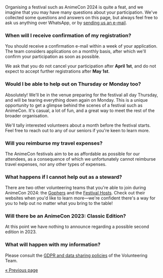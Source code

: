 Organising a festival such as AnimeCon 2024 is quite a feat, and we imagine that you may have many
questions about your participation. We've collected some questions and answers on this page, but
always feel free to ask us anything over WhatsApp, or by [sending us an e-mail](mailto:security@animecon.nl).

### When will I receive confirmation of my registration?
You should receive a confirmation e-mail within a week of your application. The team considers
applications on a monthly basis, after which we'll confirm your participation as soon as possible.

We ask that you do not cancel your participation after **April 1st**, and do not expect to accept
further registrations after **May 1st**.

### Would I be able to help out on Thursday or Monday too?
Absolutely! We'll be in the venue preparing for the festival all day Thursday, and will be tearing
everything down again on Monday. This is a unique opportunity to get a glimpse behind the scenes of
a festival such as AnimeCon. It's casual, a lot of fun, and a great way to meet the rest of the
broader organisation.

We'll tally interested volunteers about a month before the festival starts. Feel free to reach out
to any of our seniors if you're keen to learn more.

### Will you reimburse my travel expenses?
The AnimeCon festivals aim to be as affordable as possible for our attendees, as a consequence of
which we unfortunately cannot reimburse travel expenses, nor any other types of expenses.

### What happens if I cannot help out as a steward?
There are two other volunteering teams that you're able to join during AnimeCon 2024: the
[Gophers](https://gophers.team/registration/2024-regular) and the
[Festival Hosts](https://hosts.team/registration/2024-regular). Check out their websites when you'd
like to learn more—we're confident there's a way for you to help out no matter what you bring to the
table!

### Will there be an AnimeCon 2023: Classic Edition?
At this point we have nothing to announce regarding a possible second edition in 2023.

### What will happen with my information?
Please consult the [GDPR and data sharing policies](gdpr.html) of the Volunteering Team.

[« Previous page](/registration/2024-regular/)
